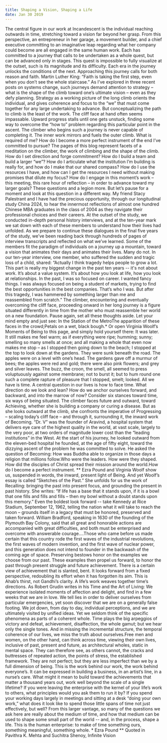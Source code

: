 ```yaml
---
title: Shaping a Vision, Shaping a Life
date: Jan 30 2019
---
```


The central figure in our work at Incandescent is the individual reaching outwards in time, stretching toward a vision far beyond her grasp. From this perspective, an entrepreneur in her garage, a movement builder, and a chief executive committing to an imaginative leap regarding what her company could become are all engaged in the same human work. Each has committed to a journey that calls to be undertaken as a whole quest, but can be advanced only in stages. This quest is impossible to fully visualize at the outset, such is its magnitude and its difficulty. Each era in the journey unlocks the conditions of the next. Approaching this journey calls for both reason and faith. Martin Luther King: “Faith is taking the first step, even when you don’t see the whole staircase.” As I’ve explored in three recent posts on systems change, such journeys demand attention to strategy – what is the shape of the climb toward one’s ultimate vision – even as they defy planning. Strategy as a working picture of the long climb orients the individual, and gives coherence and focus to the “we” that must come together for any large undertaking to advance. But conceptualizing the path to climb is the least of the work. The cliff face at hand often seems impassable. Upward progress stalls until one gets unstuck, finding some way to overcome the “how to” problem regarding this particular point in the ascent. The climber who begins such a journey is never capable of completing it. The inner work mirrors and fuels the outer climb. What is required of me? How do I become a more perfect instrument of the end I’ve committed to pursue? The pages of this blog represent facets of a meditation on the climber, the work of climbing and the shape of the climb. How do I set direction and forge commitment? How do I build a team and build a larger “we”? How do I articulate what the institution I’m building is really for, and how do I make that our shared compass? How do I use the resources I have, and how can I get the resources I need without making promises that dilute my focus? How do I engage in this moment’s work – this meeting, this rare hour of reflection – in order to advance toward my larger goals? These questions and a legion more. But let’s pause for a moment and look at this question in a different way. My friend Stacy Palestrant and I have had the precious opportunity, through our longitudinal study China 2024, to hear the innermost reflections of almost one hundred Chinese MBA graduates in the class of 2004 as they navigate their professional choices and their careers. At the outset of the study, we conducted in-depth personal history interviews, and at the ten-year mark we sat down with each of these members to understand how their lives had unfolded. As we prepare to continue these dialogues in the final five years of the study, we’ve been reading back through hundreds of pages of interview transcripts and reflected on what we’ve learned. Some of the members fit the paradigm of individuals on a journey up a mountain, toward a vision that animates their days and animates their lives. Many do not. In our ten-year interview, one member, who suffered the sudden and tragic loss of a child, shared: “Actually I think tragedy helps people to grow a lot. This part is really my biggest change in the past ten years -- it's not about work. It’s about a value system. It’s about how you look at life, how you look at relationships. In the past, I was so focused on career. I wanted fancy things. I was always focused on being a student of markets, trying to find the best opportunities in the best companies. That’s who I was. But after this tragedy, I was hammered by something larger than me and reassembled from scratch.” The climber, encountering and eventually overcoming the cliff face, proceeding onward in her long journey is a figure situated differently in time from the mother who must reassemble her world on a new foundation. Pause again, set all these thoughts aside. Let your mind empty and just see: In the Station of the MetroThe apparition of these faces in the crowd;Petals on a wet, black bough.* Or open Virginia Woolf’s Moments of Being to this page, and simply hold yourself there: It was later. It still makes me feel warm; as if everything were ripe; humming; sunny; smelling so many smells at once; and all making a whole that even now makes me stop – as I stopped then going down to the beach; I stopped at the top to look down at the gardens. They were sunk beneath the road. The apples were on a level with one’s head. The gardens gave off a murmur of bees; the apples were red and gold; there were also pink flowers; and grey and silver leaves. The buzz, the croon, the smell, all seemed to press voluptuously against some membrane; not to burst it; but to hum round one such a complete rapture of pleasure that I stopped, smelt; looked. All we have is time. A central question in our lives is how to face time. What direction do we look and lean? How do we anchor ourselves forward, and backward, and into the marrow of now? Consider six stances toward time, six ways of being situated. The climber faces future and outward, toward Achieving, whether she is building a company or curing a disease. But as she looks outward at the climb, she confronts the imperative of Progressing – scaling today’s cliff face – and through it, surrounding it, the inward work of Becoming. “Dr. V” was the founder of Aravind, a hospital system that delivers eye care of the highest quality in the world, at vast scale, largely to the very poor, at two orders of magnitude lower cost than the “leading institutions” in the West. At the start of his journey, he looked outward from the eleven-bed hospital he founded, at the age of fifty eight, toward the dizzying ascent of the problem he was committed to solve. He asked the question of Becoming: How was Buddha able to organize in those days a religion that millions follow.Who were the leaders. How were they shaped. How did the disciples of Christ spread their mission around the world.How do I become a perfect instrument. ** Ezra Pound and Virginia Woolf show us, suspended in words, the inward, present light of Being. And yet Woolf’s essay is called “Sketches of the Past.” She unfolds for us the work of Recalling: bringing the past into present focus, and grounding the present in past history. She writes: “If life has a base that it stands upon, if it is a bowl that one fills and fills and fills – then my bowl without a doubt stands upon this memory.” Even the boldest look forward -- take Kennedy at Rice Stadium, September 12, 1962, telling the nation what it will take to reach the moon – grounds itself in a legacy that must be honored, preserved and taken forward. William Bradford, speaking in 1630 of the founding of the Plymouth Bay Colony, said that all great and honorable actions are accompanied with great difficulties, and both must be enterprised and overcome with answerable courage….Those who came before us made certain that this country rode the first waves of the industrial revolutions, the first waves of modern invention, and the first wave of nuclear power, and this generation does not intend to founder in the backwash of the coming age of space. Preserving bestows honor on the examples we choose from our past. These examples then propel us forward, to honor the past through present struggle and future achievement. There is a certain view of achievement that is slanted, bent. It looks forward from a fixed perspective, redoubling its effort when it has forgotten its aim. This is Ahab’s thirst, not Gandhi’s clarity. A life’s work weaves together time’s directions. As Robert Grudin writes in his Time and the Art of Living: We experience isolated moments of affection and delight, and find in a few weeks that we are in love. We tell lies in order to deliver ourselves from particular emergencies, yet soon discover that we are on a generally false footing. We jot down, from day to day, individual perceptions, and we are ultimately visited by unified ideas. Yet we seldom think of the specific phenomena as parts of a coherent whole. Time plays the big arpeggios of victory and defeat, achievement, disaffection, the whole gamut; but we hear only the single tones. And in missing the incremental structure, the temporal coherence of our lives, we miss the truth about ourselves.Free men and women, on the other hand, can think across time, viewing their own lives, inclusive of past, present and future, as architectural wholes, static in mental space. They can therefore see, as others cannot, the cracks and buttresses of repeated action, the points of stress, the established framework. They are not perfect; but they are less imperfect than we by a full dimension of being. This is the work behind our work, the work behind everyone’s. It can be expressed in building a business, in an artist’s line, in a nurse’s care. What might it mean to build toward the achievements that matter a thousand years out, work well beyond the scale of a single lifetime? If you were leaving the enterprise with the kernel of your life’s work to others, what principles would you ask them to run it by? If you spend your working days largely in meetings and sitting at a desk “doing your own work,” what does it look like to spend those little spans of time not just effectively, but well? From this larger vantage, so many of the questions we ask here are really about the medium of time, and how that medium can be used to shape some small part of the world -- and, in the process, shape a life. This is the human enterprise: to make of time something ours, something meaningful, something whole. * Ezra Pound ** Quoted in Pavithra K. Mehta and Suchitra Shenoy, Infinite Vision

